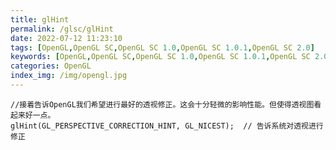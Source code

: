 ```yaml
---
title: glHint
permalink: /glsc/glHint
date: 2022-07-12 11:23:10
tags: [OpenGL,OpenGL SC,OpenGL SC 1.0,OpenGL SC 1.0.1,OpenGL SC 2.0]
keywords: [OpenGL,OpenGL SC,OpenGL SC 1.0,OpenGL SC 1.0.1,OpenGL SC 2.0]
categories: OpenGL
index_img: /img/opengl.jpg
---
```


	//接着告诉OpenGL我们希望进行最好的透视修正。这会十分轻微的影响性能。但使得透视图看起来好一点。
	glHint(GL_PERSPECTIVE_CORRECTION_HINT, GL_NICEST);	// 告诉系统对透视进行修正